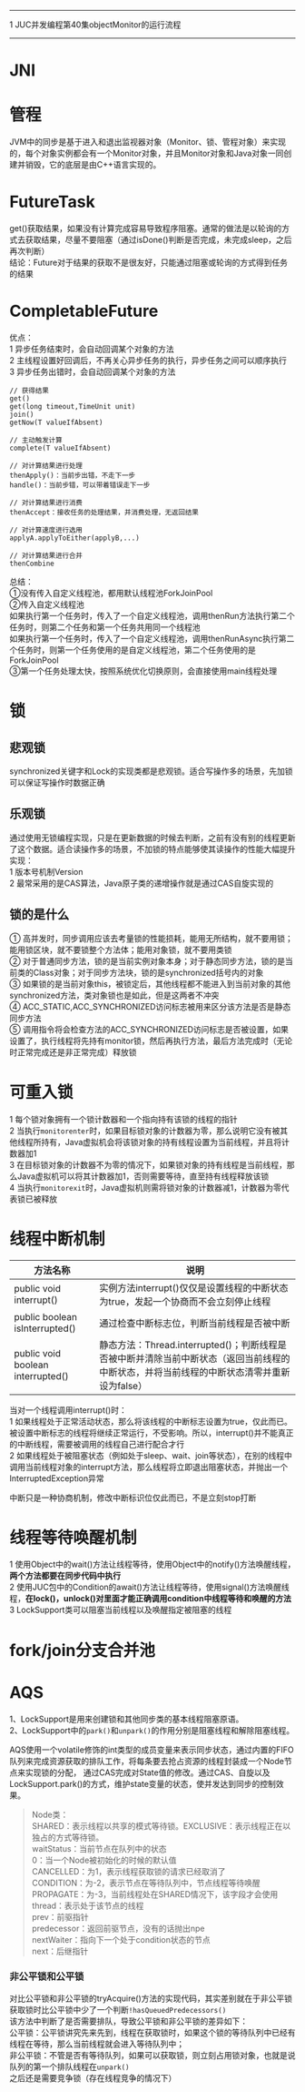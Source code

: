 ------------------------------------
1 JUC并发编程第40集objectMonitor的运行流程


------------------------------------
# JNI

# 管程
JVM中的同步是基于进入和退出监视器对象（Monitor、锁、管程对象）来实现的，每个对象实例都会有一个Monitor对象，并且Monitor对象和Java对象一同创建并销毁，它的底层是由C++语言实现的。

# FutureTask
get()获取结果，如果没有计算完成容易导致程序阻塞。通常的做法是以轮询的方式去获取结果，尽量不要阻塞（通过isDone()判断是否完成，未完成sleep，之后再次判断）  
结论：Future对于结果的获取不是很友好，只能通过阻塞或轮询的方式得到任务的结果

# CompletableFuture
优点：  
1 异步任务结束时，会自动回调某个对象的方法  
2 主线程设置好回调后，不再关心异步任务的执行，异步任务之间可以顺序执行  
3 异步任务出错时，会自动回调某个对象的方法

```
// 获得结果
get()
get(long timeout,TimeUnit unit)
join()
getNow(T valueIfAbsent)

// 主动触发计算
complete(T valueIfAbsent)

// 对计算结果进行处理
thenApply()：当前步出错，不走下一步
handle()：当前步错，可以带着错误走下一步

// 对计算结果进行消费
thenAccept：接收任务的处理结果，并消费处理，无返回结果

// 对计算速度进行选用
applyA.applyToEither(applyB,...)

// 对计算结果进行合并
thenCombine
```

总结：  
①没有传入自定义线程池，都用默认线程池ForkJoinPool  
②传入自定义线程池  
如果执行第一个任务时，传入了一个自定义线程池，调用thenRun方法执行第二个任务时，则第二个任务和第一个任务共用同一个线程池  
如果执行第一个任务时，传入了一个自定义线程池，调用thenRunAsync执行第二个任务时，则第一个任务使用的是自定义线程池，第二个任务使用的是ForkJoinPool  
③第一个任务处理太快，按照系统优化切换原则，会直接使用main线程处理  

# 锁
## 悲观锁
synchronized关键字和Lock的实现类都是悲观锁。适合写操作多的场景，先加锁可以保证写操作时数据正确  

## 乐观锁
通过使用无锁编程实现，只是在更新数据的时候去判断，之前有没有别的线程更新了这个数据。适合读操作多的场景，不加锁的特点能够使其读操作的性能大幅提升  
实现：  
1 版本号机制Version  
2 最常采用的是CAS算法，Java原子类的递增操作就是通过CAS自旋实现的  

## 锁的是什么
① 高并发时，同步调用应该去考量锁的性能损耗，能用无所结构，就不要用锁；能用锁区块，就不要锁整个方法体；能用对象锁，就不要用类锁  
② 对于普通同步方法，锁的是当前实例对象本身；对于静态同步方法，锁的是当前类的Class对象；对于同步方法块，锁的是synchronized括号内的对象  
③ 如果锁的是当前对象this，被锁定后，其他线程都不能进入到当前对象的其他synchronized方法，类对象锁也是如此，但是这两者不冲突  
④ ACC_STATIC,ACC_SYNCHRONIZED访问标志被用来区分该方法是否是静态同步方法  
⑤ 调用指令将会检查方法的ACC_SYNCHRONIZED访问标志是否被设置，如果设置了，执行线程将先持有monitor锁，然后再执行方法，最后方法完成时（无论时正常完成还是非正常完成）释放锁  

# 可重入锁
1 每个锁对象拥有一个锁计数器和一个指向持有该锁的线程的指针  
2 当执行```monitorenter```时，如果目标锁对象的计数器为零，那么说明它没有被其他线程所持有，Java虚拟机会将该锁对象的持有线程设置为当前线程，并且将计数器加1  
3 在目标锁对象的计数器不为零的情况下，如果锁对象的持有线程是当前线程，那么Java虚拟机可以将其计数器加1，否则需要等待，直至持有线程释放该锁  
4 当执行```monitorexit```时，Java虚拟机则需将锁对象的计数器减1，计数器为零代表锁已被释放

# 线程中断机制
| 方法名称 | 说明|
| ---- | ---- |
| public void interrupt() | 实例方法interrupt()仅仅是设置线程的中断状态为true，发起一个协商而不会立刻停止线程 |
| public boolean isInterrupted() | 通过检查中断标志位，判断当前线程是否被中断 |
| public void boolean interrupted() | 静态方法：Thread.interrupted()；判断线程是否被中断并清除当前中断状态（返回当前线程的中断状态，并将当前线程的中断状态清零并重新设为false） |

当对一个线程调用interrupt()时：  
1 如果线程处于正常活动状态，那么将该线程的中断标志设置为true，仅此而已。被设置中断标志的线程将继续正常运行，不受影响。所以，interrupt()并不能真正的中断线程，需要被调用的线程自己进行配合才行  
2 如果线程处于被阻塞状态（例如处于sleep、wait、join等状态），在别的线程中调用当前线程对象的interrupt方法，那么线程将立即退出阻塞状态，并抛出一个InterruptedException异常  

中断只是一种协商机制，修改中断标识位仅此而已，不是立刻stop打断  

# 线程等待唤醒机制
1 使用Object中的wait()方法让线程等待，使用Object中的notify()方法唤醒线程，**两个方法都要在同步代码中执行**  
2 使用JUC包中的Condition的await()方法让线程等待，使用signal()方法唤醒线程，**在lock()，unlock()对里面才能正确调用condition中线程等待和唤醒的方法**  
3 LockSupport类可以阻塞当前线程以及唤醒指定被阻塞的线程



# fork/join分支合并池

# AQS
1、LockSupport是用来创建锁和其他同步类的基本线程阻塞原语。  
2、LockSupport中的```park()```和```unpark()```的作用分别是阻塞线程和解除阻塞线程。  

AQS使用一个volatile修饰的int类型的成员变量来表示同步状态，通过内置的FIFO队列来完成资源获取的排队工作，将每条要去抢占资源的线程封装成一个Node节点来实现锁的分配，
通过CAS完成对State值的修改。通过CAS、自旋以及LockSupport.park()的方式，维护state变量的状态，使并发达到同步的控制效果。

> Node类：  
SHARED：表示线程以共享的模式等待锁。EXCLUSIVE：表示线程正在以独占的方式等待锁。  
> waitStatus：当前节点在队列中的状态  
0：当一个Node被初始化的时候的默认值  
CANCELLED：为1，表示线程获取锁的请求已经取消了  
CONDITION：为-2，表示节点在等待队列中，节点线程等待唤醒  
PROPAGATE：为-3，当前线程处在SHARED情况下，该字段才会使用  
> thread：表示处于该节点的线程  
prev：前驱指针  
predecessor：返回前驱节点，没有的话抛出npe  
nextWaiter：指向下一个处于condition状态的节点  
next：后继指针  

### 非公平锁和公平锁
对比公平锁和非公平锁的tryAcquire()方法的实现代码，其实差别就在于非公平锁获取锁时比公平锁中少了一个判断```!hasQueuedPredecessors()```  
该方法中判断了是否需要排队，导致公平锁和非公平锁的差异如下：  
公平锁：公平锁讲究先来先到，线程在获取锁时，如果这个锁的等待队列中已经有线程在等待，那么当前线程就会进入等待队列中；  
非公平锁：不管是否有等待队列，如果可以获取锁，则立刻占用锁对象，也就是说队列的第一个排队线程在```unpark()```之后还是需要竞争锁（存在线程竞争的情况下）  





